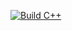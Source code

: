 [![Build C++](https://github.com/Excalibur1224/FirstIO/actions/workflows/main.yml/badge.svg)](https://github.com/Excalibur1224/FirstIO/actions/workflows/main.yml)
